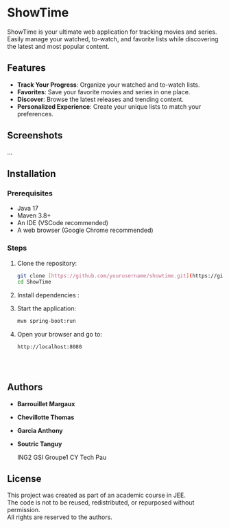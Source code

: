 # ShowTime

ShowTime is your ultimate web application for tracking movies and series.  Easily manage your watched, to-watch, and favorite lists while discovering the latest and most popular content.

  
  
## Features

- **Track Your Progress**: Organize your watched and to-watch lists.
- **Favorites**: Save your favorite movies and series in one place.
- **Discover**: Browse the latest releases and trending content.
- **Personalized Experience**: Create your unique lists to match your preferences.

  
  
## Screenshots

...

  
  
## Installation

### Prerequisites
- Java 17
- Maven 3.8+
- An IDE (VSCode recommended)
- A web browser (Google Chrome recommended)

### Steps
1. Clone the repository:
   ```bash
   git clone [https://github.com/yourusername/showtime.git](https://github.com/tchvtt/ShowTime.git)
   cd ShowTime
2. Install dependencies :

3. Start the application:
   ```bash
   mvn spring-boot:run

4. Open your browser and go to:
   ```bash
   http://localhost:8080

  
  
## Authors

- **Barrouillet Margaux**  
- **Chevillotte Thomas**
- **Garcia Anthony**
- **Soutric Tanguy**

  ING2 GSI Groupe1
  CY Tech Pau

  
  
## License

This project was created as part of an academic course in JEE.  
The code is not to be reused, redistributed, or repurposed without permission.  
All rights are reserved to the authors.
